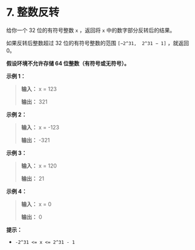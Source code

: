 # 7. 整数反转

给你一个 32 位的有符号整数 `x` ，返回将 `x` 中的数字部分反转后的结果。

如果反转后整数超过 32 位的有符号整数的范围 `[−2^31,  2^31 − 1]` ，就返回 0。

**假设环境不允许存储 64 位整数（有符号或无符号）。**

**示例 1：**

> **输入：** x = 123
>
> **输出：** 321

**示例 2：**

> **输入：** x = \-123
>
> **输出：** \-321

**示例 3：**

> **输入：** x = 120
>
> **输出：** 21

**示例 4：**

> **输入：** x = 0
>
> **输出：** 0

**提示：**

* `-2^31 <= x <= 2^31 - 1`

